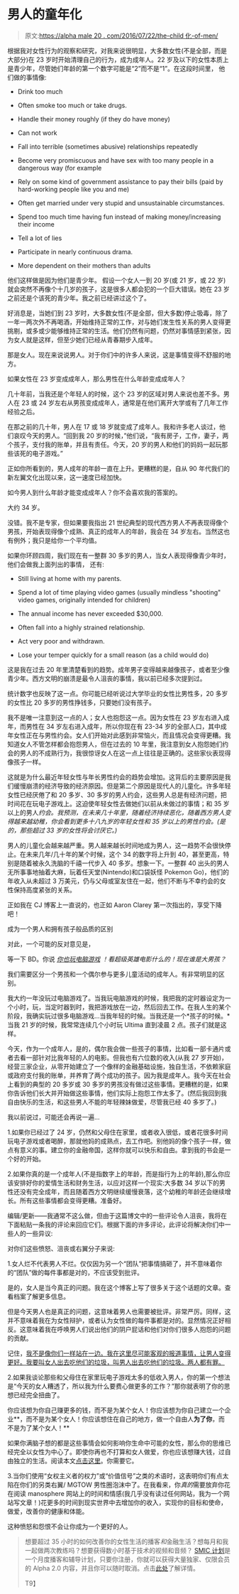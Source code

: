 # 男人的童年化

> 原文:[https://alpha male 20 . com/2016/07/22/the-child 化-of-men/](https://alphamale20.com/2016/07/22/the-childification-of-men/)

根据我对女性行为的观察和研究，对我来说很明显，大多数女性(不是全部，而是大部分)在 23 岁时开始清理自己的行为，成为成年人。22 岁及以下的女性本质上是青少年，尽管她们年龄的第一个数字可能是“2”而不是“1”。在这段时间里， 他们做的事情像:

*   Drink too much

*   Often smoke too much or take drugs.

*   Handle their money roughly (if they do have money)

*   Can not work

*   Fall into terrible (sometimes abusive) relationships repeatedly

*   Become very promiscuous and have sex with too many people in a dangerous way (for example

*   Rely on some kind of government assistance to pay their bills (paid by hard-working people like you and me)

*   Often get married under very stupid and unsustainable circumstances.

*   Spend too much time having fun instead of making money/increasing their income

*   Tell a lot of lies

*   Participate in nearly continuous drama.

*   More dependent on their mothers than adults

他们这样做是因为他们是青少年。 假设一个女人一到 20 岁(或 21 岁，或 22 岁)就会突然不再像个十几岁的孩子，这是很多人都会犯的一个巨大错误。她在 23 岁之前还是个该死的青少年。我之前已经讲过这个了。

好消息是，当她们到 23 岁时，大多数女性(不是全部，但大多数)停止吸毒，除了一年一两次外不再喝酒，开始维持正常的工作，对与她们发生性关系的男人变得更挑剔，或多或少能够维持正常的生活。他们仍然有问题，仍然对事情感到紧张，因为女人就是这样，但至少她们已经从青春期步入成年。

那是女人。现在来说说男人。对于你们中的许多人来说，这是事情变得不舒服的地方。

如果女性在 23 岁变成成年人，那么男性在什么年龄变成成年人？

几十年前，当我还是个年轻人的时候，这个 23 岁的区域对男人来说也差不多。男人在 23 或 24 岁左右从男孩变成成年人，通常是在他们离开大学或有了几年工作经验之后。

在那之前的几十年，男人在 17 或 18 岁就变成了成年人。我和许多老人谈过，他们哀叹今天的男人。“回到我 20 岁的时候，”他们说，“我有房子，工作，妻子，两个孩子，支付我的账单，并且有责任。今天，20 岁的男人和他们的妈妈一起玩那些该死的电子游戏。”

正如你所看到的，男人成年的年龄一直在上升。更糟糕的是，自从 90 年代我们的新左翼文化出现以来，这一速度已经加快。

如今男人到什么年龄才能变成成年人？你不会喜欢我的答案的。

大约 34 岁。

没错。我不是专家，但如果要我指出 21 世纪典型的现代西方男人不再表现得像个男孩，开始表现得像个成熟、真正的成年人的年龄，我会在 34 岁左右。当然这也有例外；我只是给你一个平均值。

如果你环顾四周，我们现在有一整群 30 多岁的男人，当女人表现得像青少年时，他们会做我上面列出的事情， 还有:

*   Still living at home with my parents.

*   Spend a lot of time playing video games (usually mindless "shooting" video games, originally intended for children)

*   The annual income has never exceeded $30,000.

*   Often fall into a highly strained relationship.

*   Act very poor and withdrawn.

*   Lose your temper quickly for a small reason (as a child would do)

这是我在过去 20 年里清楚看到的趋势。成年男子变得越来越像孩子，或者至少像青少年。西方文明的崩溃是最令人沮丧的事情，我以前已经多次提到过。

统计数字也反映了这一点。你可能已经听说过大学毕业的女性比男性多，20 多岁的女性比 20 多岁的男性挣钱多，只要她们没有孩子。

我不是唯一注意到这一点的人；女人也抱怨这一点。因为女性在 23 岁左右进入成年，而男性在 34 岁左右进入成年，所以你现在有 23-34 岁的全部人口，其中成年女性正在与男性约会。女人们开始对此感到非常恼火，而且情况会变得更糟。我知道女人不管怎样都会抱怨男人，但在过去的 10 年里，我注意到女人抱怨她们约会的男人的不成熟行为，我很惊讶女人在这一点上往往是正确的。这些家伙表现得像孩子一样。

这就是为什么最近年轻女性与年长男性约会的趋势会增加。这背后的主要原因是我们缓慢崩溃的经济导致的经济原因。但是第二个原因是现代人的儿童化。许多年轻女性已经厌倦了和 20 多岁、30 多岁的男人约会，这些男人总是有经济问题，把时间花在玩电子游戏上。这迫使年轻女性去做她们以前从未做过的事情；和 35 岁以上的男人*约会。*我预测，在未来几十年里，随着经济持续恶化，随着西方男人变得越来越幼稚，你会看到更多十八九岁的年轻女性和 35 岁以上的男性约会。(是的，那些超过 33 岁的女性将会*讨厌它。)*

男人的儿童化会越来越严重。男人越来越长时间地成为男人，这一趋势不会很快停止。在未来几年/几十年的某个时候，这个 34 的数字将上升到 40，甚至更高，特别是随着被永久洗脑的千禧一代步入 40 多岁。想象一下。一整群 40 出头的男人无所事事地抽着大麻，玩着任天堂(Nintendo)和口袋妖怪 Pokemon Go)，他们的年收入从未超过 3 万美元，仍与父母或室友住在一起，他们不断与不幸约会的女性保持高度紧张的关系。

正如我在 CJ 博客上一直说的，也正如 Aaron Clarey 第一次指出的，享受下降吧！

成为一个男人和拥有孩子般品质的区别

对此，一个可能的反对意见是，

等一下 BD。你说 [*你也玩电脑游戏*](http://calebjonesblog.com/top-10-computer-games-ive-ever-played/) *！看超级英雄电影什么的！现在谁是大男孩？*

我们需要区分一个男孩和一个偶尔参与更多儿童活动的成年人。有非常明显的区别。

我大约一年没玩过电脑游戏了。当我玩电脑游戏的时候，我把我的定时器设定为一个小时，玩，当定时器到时，我把游戏放在一边，然后回去工作。在我人生的某个阶段，我确实玩过很多电脑游戏...当我年轻的时候。当我还是一个*孩子的时候。*当我 21 岁的时候，我常常连续几个小时玩 Ultima 直到凌晨 2 点。孩子们就是这样。

今天，作为一个成年人，是的，偶尔我会做一些孩子的事情，比如看一部卡通片或者去看一部针对比我年轻的人的电影。但我也有六位数的收入(从我 27 岁开始)，经营三家企业，从零开始建立了一个像样的金融基础设施，独自生活，不依赖家庭或政府支付我的账单，并养育了两个成功的孩子。因为我是成年人。我今天在社会上看到的典型的 20 多岁或 30 多岁的男孩没有做过这些事情。更糟糕的是，如果你告诉他们长大并开始做这些事情，他们实际上抱怨工作太多了。(然后我回到我自由快乐的生活，和这些男人不能的年轻辣妹做爱，尽管我已经 40 多岁了。)

我以前说过，可能还会再说一遍...

1.如果你已经过了 24 岁，仍然和父母住在家里，或者收入很低，或者花很多时间玩电子游戏或者喝醉，那就他妈的成熟点，去工作吧。别他妈的像个孩子一样，做点有意义的事。建立你的金融帝国，这样你就可以快乐和自由。拿到我的书会是一个好的开始。

2.如果你真的是一个成年人(不是指数字上的年龄，而是指行为上的年龄),那么你应该安排好你的爱情生活和财务生活，以应对这样一个现实:大多数 34 岁以下的男性还没有完全成年，而且随着西方文明继续缓慢衰落，这个幼稚的年龄还会继续增长。所有这些事情都会变得更糟。准备好。

编辑/更新——我通常不这么做，但由于这篇博文中的一些评论令人沮丧，我将在下面粘贴一条我的评论来回应它们。根据下面的许多评论，此评论将解决你们中一些人的一些异议:

对你们这些愤怒、沮丧或右翼分子来说:

1.女人烂不代表男人不烂。仅仅因为另一个“团队”把事情搞砸了，并不意味着你的“团队”做的每件事都是对的，不应该受到批评。

是的，女人是当今真正的问题。我在这个博客上写了很多关于这个话题的文章。查看档案了解更多信息。

但是今天男人也是真正的问题，这意味着男人也需要被批评。非常严厉。同样，这并不意味着我在为女性辩护，或者认为女性做的每件事都是对的。显然情况正好相反。这意味着我在呼唤男人们说出他们的阴户屁话和他们对你们很多人抱怨的问题的贡献。

记住，[我不是像你们一样站在一边。我在这里尽可能客观的报道事情，让男人变得更好。我要叫女人出去吃他们的垃圾，叫男人出去吃他们的垃圾。两人都有罪。](https://blackdragonblog.com/2016/02/29/the-deal-with-the-manosphere/)

2.如果我谈论那些和父母住在家里玩电子游戏太多的低收入男人，你的第一个想法是“今天的女人糟透了，所以我为什么要费心做更多的工作？”那你就表明了你的思想已经完全扭曲了。

你应该想为你自己赚更多的钱，而不是为某个女人！你应该想为你自己建立一个企业**，而不是为某个女人！你应该想住在自己的地方，做一个自由人**为了你**，而不是为了某个女人！**

如果你满脑子想的都是这些事情会如何影响你生命中可能的女性，那么你的思维已经完全以女性为中心了。即使你再也不打算和女人做爱，你也应该想赚大钱，过自由独立的生活。阅读本文[点击这里](https://blackdragonblog.com/2014/02/02/4-essential-alpha-male-traits-that-will-make-your-life-awesome/)。你需要它。

3.当你们使用“女权主义者的权力”或“价值信号”之类的术语时，这表明你们有点太陷在你们的另类右翼/ MGTOW 男性圈泡沫中了。在我看来，你*真的*需要放弃你花在阅读 manosphere 网站上的时间和情感(我几乎没有读过任何网站，我为一个网站写文章！)花更多的时间到现实世界中去增加你的收入，实现你的目标和使命，做爱，改善你的健康和体能。

这种愤怒和怨恨不会让你成为一个更好的人。

> 想要超过 35 小时的如何改善你的女性生活的播客*和*金融生活？想每月和我一起做两次教练吗？想要获得数小时基于技术的视频和音频？ [SMIC 计划](https://alphamale20.kartra.com/page/vIL17)是一个月度播客和辅导计划，只要你注册，你就可以获得大量独家、仅限会员的 Alpha 2.0 内容，并且你可以随时取消。点击[此处](https://alphamale20.kartra.com/page/vIL17)了解详情。
> 
> T9】